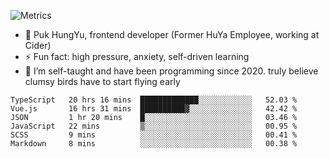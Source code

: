 ![Metrics](https://metrics.lecoq.io/trojan0523)


 - 🔭 Puk HungYu, frontend developer (Former HuYa Employee, working at Cider)
 - ⚡ Fun fact: high pressure, anxiety, self-driven learning 
 - 🤔 I’m self-taught and have been programming since 2020. truly believe clumsy birds have to start flying early

 <!--START_SECTION:waka-->

```text
TypeScript   20 hrs 16 mins  █████████████░░░░░░░░░░░░   52.03 %
Vue.js       16 hrs 31 mins  ██████████▓░░░░░░░░░░░░░░   42.42 %
JSON         1 hr 20 mins    █░░░░░░░░░░░░░░░░░░░░░░░░   03.46 %
JavaScript   22 mins         ▒░░░░░░░░░░░░░░░░░░░░░░░░   00.95 %
SCSS         9 mins          ░░░░░░░░░░░░░░░░░░░░░░░░░   00.41 %
Markdown     8 mins          ░░░░░░░░░░░░░░░░░░░░░░░░░   00.38 %
```

<!--END_SECTION:waka-->

 
<!--
**Trojan0523/Trojan0523** is a ✨ _special_ ✨ repository because its `README.md` (this file) appears on your GitHub profile.

Here are some ideas to get you started:

- 👯 looking to collaborate on where? i don`t know
- 🤔 I’m looking for help with ...
- 💬 Ask me about ...
- 📫 How to reach me: ...
- 😄 Pronouns: ...
- ⚡ Fun fact: ...
![](https://komarev.com/ghpvc/?username=trojan0523)
<img align="left" width="350px" height="180px" src="https://github-readme-stats.vercel.app/api?username=trojan0523&show_icons=true&icon_color=199861&count_private=true" />
<img width="350px" height="165px" alt="Most Used Lang" src="https://github-readme-stats.vercel.app/api/top-langs/?username=trojan0523&layout=compact" />

### Hi there 👋   ![](https://komarev.com/ghpvc/?username=trojan0523&color=ff69b4&label=PV+Since+2020-1-1)

-->
